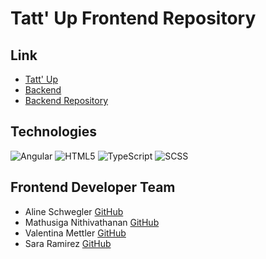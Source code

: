 # Tatt' Up Frontend Repository
## Link 
- [Tatt' Up](https://tatt-up-bmsd21a.bbzwinf.ch/)
- [Backend](https://backend.tatt-up-bmsd21a.bbzwinf.ch/)
- [Backend Repository](https://github.com/ipt-9/tatt-up)
## Technologies
![Angular](https://img.shields.io/badge/Angular-DD0031?style=for-the-badge&logo=angular&logoColor=white)
![HTML5](https://img.shields.io/badge/HTML5-E34F26?style=for-the-badge&logo=html5&logoColor=white)
![TypeScript](https://img.shields.io/badge/TypeScript-3178C6?style=for-the-badge&logo=typescript&logoColor=white)
![SCSS](https://img.shields.io/badge/SCSS-CC6699?style=for-the-badge&logo=sass&logoColor=white)
## Frontend Developer Team
- Aline Schwegler [GitHub](https://github.com/Alineee1)
- Mathusiga Nithivathanan [GitHub](https://github.com/Mathu24)
- Valentina Mettler [GitHub](https://github.com/miiavalentina)
- Sara Ramirez [GitHub](https://github.com/saractrl)
